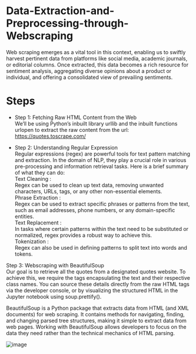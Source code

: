 # Data-Extraction-and-Preprocessing-through-Webscraping
Web scraping emerges as a vital tool in this context, enabling us to swiftly harvest pertinent data from platforms like social media, academic journals, or editorial columns. Once extracted, this data becomes a rich resource for sentiment analysis, aggregating diverse opinions about a product or individual, and offering a consolidated view of prevailing sentiments.

# Steps

- Step 1: Fetching Raw HTML Content from the Web  
We’ll be using Python’s inbuilt library urllib and the inbuilt functions urlopen to extract the raw content from the url: https://quotes.toscrape.com/

- Step 2: Understanding Regular Expression  
Regular expressions (regex) are powerful tools for text pattern matching and extraction. In the domain of NLP, they play a crucial role in various pre-processing and information retrieval tasks. Here is a brief summary of what they can do:  
Text Cleaning :  
Regex can be used to clean up text data, removing unwanted characters, URLs, tags, or any other non-essential elements.  
Phrase Extraction :  
Regex can be used to extract specific phrases or patterns from the text, such as email addresses, phone numbers, or any domain-specific entities.  
Text Replacement :  
In tasks where certain patterns within the text need to be substituted or normalized, regex provides a robust way to achieve this.  
Tokenization :  
Regex can also be used in defining patterns to split text into words and tokens.  

Step 3: Webscraping with BeautifulSoup  
Our goal is to retrieve all the quotes from a designated quotes website. To achieve this, we require the tags encapsulating the text and their respective class names.
You can source these details directly from the raw HTML tags via the developer console, or by visualizing the structured HTML in the Jupyter notebook using soup.prettify().  

BeautifulSoup is a Python package that extracts data from HTML (and XML documents) for web scraping. It contains methods for navigating, finding, and changing parsed tree structures, making it simple to extract data from web pages. Working with BeautifulSoup allows developers to focus on the data they need rather than the technical mechanics of HTML parsing.

![image](https://github.com/iamprathmesh/Data-Extraction-and-Preprocessing-through-Webscraping/assets/86964450/613e3f96-1b1b-47b5-bf51-9be89ee45132)
